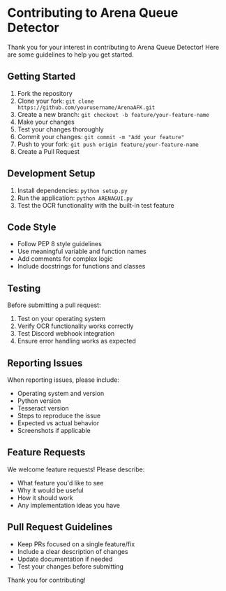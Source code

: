 # Contributing to Arena Queue Detector

Thank you for your interest in contributing to Arena Queue Detector! Here are some guidelines to help you get started.

## Getting Started

1. Fork the repository
2. Clone your fork: `git clone https://github.com/yourusername/ArenaAFK.git`
3. Create a new branch: `git checkout -b feature/your-feature-name`
4. Make your changes
5. Test your changes thoroughly
6. Commit your changes: `git commit -m "Add your feature"`
7. Push to your fork: `git push origin feature/your-feature-name`
8. Create a Pull Request

## Development Setup

1. Install dependencies: `python setup.py`
2. Run the application: `python ARENAGUI.py`
3. Test the OCR functionality with the built-in test feature

## Code Style

- Follow PEP 8 style guidelines
- Use meaningful variable and function names
- Add comments for complex logic
- Include docstrings for functions and classes

## Testing

Before submitting a pull request:

1. Test on your operating system
2. Verify OCR functionality works correctly
3. Test Discord webhook integration
4. Ensure error handling works as expected

## Reporting Issues

When reporting issues, please include:

- Operating system and version
- Python version
- Tesseract version
- Steps to reproduce the issue
- Expected vs actual behavior
- Screenshots if applicable

## Feature Requests

We welcome feature requests! Please describe:

- What feature you'd like to see
- Why it would be useful
- How it should work
- Any implementation ideas you have

## Pull Request Guidelines

- Keep PRs focused on a single feature/fix
- Include a clear description of changes
- Update documentation if needed
- Test your changes before submitting

Thank you for contributing!

